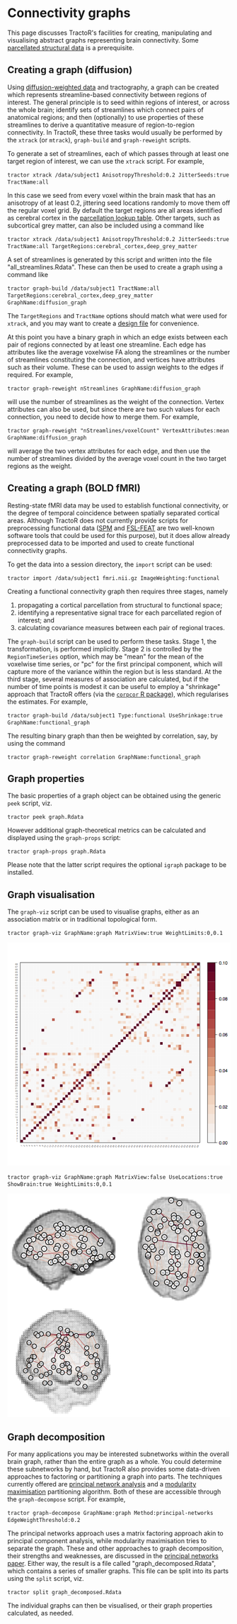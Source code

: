 # Connectivity graphs

This page discusses TractoR's facilities for creating, manipulating and visualising abstract graphs representing brain connectivity. Some [parcellated structural data](structural.html) is a prerequisite.

## Creating a graph (diffusion)

Using [diffusion-weighted data](diffusion-processing.html) and tractography, a graph can be created which represents streamline-based connectivity between regions of interest. The general principle is to seed within regions of interest, or across the whole brain; identify sets of streamlines which connect pairs of anatomical regions; and then (optionally) to use properties of these streamlines to derive a quantitative measure of region-to-region connectivity. In TractoR, these three tasks would usually be performed by the `xtrack` (or `mtrack`), `graph-build` and `graph-reweight` scripts.

To generate a set of streamlines, each of which passes through at least one target region of interest, we can use the `xtrack` script. For example,

    tractor xtrack /data/subject1 AnisotropyThreshold:0.2 JitterSeeds:true TractName:all

In this case we seed from every voxel within the brain mask that has an anisotropy of at least 0.2, jittering seed locations randomly to move them off the regular voxel grid. By default the target regions are all areas identified as cerebral cortex in the [parcellation lookup table](structural.html). Other targets, such as subcortical grey matter, can also be included using a command like

    tractor xtrack /data/subject1 AnisotropyThreshold:0.2 JitterSeeds:true TractName:all TargetRegions:cerebral_cortex,deep_grey_matter

A set of streamlines is generated by this script and written into the file "all_streamlines.Rdata". These can then be used to create a graph using a command like

    tractor graph-build /data/subject1 TractName:all TargetRegions:cerebral_cortex,deep_grey_matter GraphName:diffusion_graph

The `TargetRegions` and `TractName` options should match what were used for `xtrack`, and you may want to create a [design file](HNT-tutorial.html#using-a-design-file) for convenience.

At this point you have a binary graph in which an edge exists between each pair of regions connected by at least one streamline. Each edge has attributes like the average voxelwise FA along the streamlines or the number of streamlines constituting the connection, and vertices have attributes such as their volume. These can be used to assign weights to the edges if required. For example,

    tractor graph-reweight nStreamlines GraphName:diffusion_graph

will use the number of streamlines as the weight of the connection. Vertex attributes can also be used, but since there are two such values for each connection, you need to decide how to merge them. For example,

    tractor graph-reweight "nStreamlines/voxelCount" VertexAttributes:mean GraphName:diffusion_graph

will average the two vertex attributes for each edge, and then use the number of streamlines divided by the average voxel count in the two target regions as the weight.

## Creating a graph (BOLD fMRI)

Resting-state fMRI data may be used to establish functional connectivity, or the degree of temporal coincidence between spatially separated cortical areas. Although TractoR does not currently provide scripts for preprocessing functional data ([SPM](http://www.fil.ion.ucl.ac.uk/spm/) and [FSL-FEAT](http://fsl.fmrib.ox.ac.uk/fsl/fslwiki/FEAT) are two well-known software tools that could be used for this purpose), but it does allow already preprocessed data to be imported and used to create functional connectivity graphs.

To get the data into a session directory, the `import` script can be used:

    tractor import /data/subject1 fmri.nii.gz ImageWeighting:functional

Creating a functional connectivity graph then requires three stages, namely

1. propagating a cortical parcellation from structural to functional space;
2. identifying a representative signal trace for each parcellated region of interest; and
3. calculating covariance measures between each pair of regional traces.

The `graph-build` script can be used to perform these tasks. Stage 1, the transformation, is performed implicitly. Stage 2 is controlled by the `RegionTimeSeries` option, which may be "mean" for the mean of the voxelwise time series, or "pc" for the first principal component, which will capture more of the variance within the region but is less standard. At the third stage, several measures of association are calculated, but if the number of time points is modest it can be useful to employ a "shrinkage" approach that TractoR offers (via the [`corpcor` R package](http://strimmerlab.org/software/corpcor/)), which regularises the estimates. For example,

    tractor graph-build /data/subject1 Type:functional UseShrinkage:true GraphName:functional_graph

The resulting binary graph than then be weighted by correlation, say, by using the command

    tractor graph-reweight correlation GraphName:functional_graph

## Graph properties

The basic properties of a graph object can be obtained using the generic `peek` script, viz.

    tractor peek graph.Rdata

However additional graph-theoretical metrics can be calculated and displayed using the `graph-props` script:

    tractor graph-props graph.Rdata

Please note that the latter script requires the optional `igraph` package to be installed.

## Graph visualisation

The `graph-viz` script can be used to visualise graphs, either as an association matrix or in traditional topological form.

    tractor graph-viz GraphName:graph MatrixView:true WeightLimits:0,0.1

![Graph shown as association matrix](graph-matrix.png)

    tractor graph-viz GraphName:graph MatrixView:false UseLocations:true ShowBrain:true WeightLimits:0,0.1

![Graph shown topologically on brain](graph-brain.png)

## Graph decomposition

For many applications you may be interested subnetworks within the overall brain graph, rather than the entire graph as a whole. You could determine these subnetworks by hand, but TractoR also provides some data-driven approaches to factoring or partitioning a graph into parts. The techniques currently offered are [principal network analysis](http://dx.doi.org/10.1371/journal.pone.0060997) and a [modularity maximisation](http://dx.doi.org/10.1073/pnas.0601602103) partitioning algorithm. Both of these are accessible through the `graph-decompose` script. For example,

    tractor graph-decompose GraphName:graph Method:principal-networks EdgeWeightThreshold:0.2

The principal networks approach uses a matrix factoring approach akin to principal component analysis, while modularity maximisation tries to separate the graph. These and other approaches to graph decomposition, their strengths and weaknesses, are discussed in the [principal networks paper](http://dx.doi.org/10.1371/journal.pone.0060997). Either way, the result is a file called "graph_decomposed.Rdata", which contains a series of smaller graphs. This file can be split into its parts using the `split` script, viz.

    tractor split graph_decomposed.Rdata

The individual graphs can then be visualised, or their graph properties calculated, as needed.
